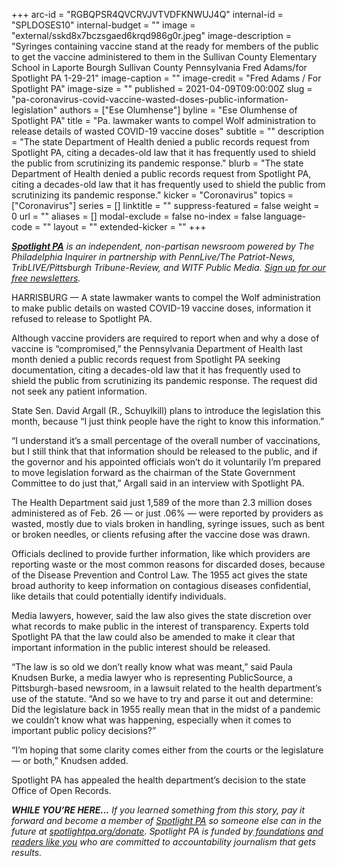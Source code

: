 +++
arc-id = "RGBQPSR4QVCRVJVTVDFKNWUJ4Q"
internal-id = "SPLDOSES10"
internal-budget = ""
image = "external/sskd8x7bczsgaed6krqd986g0r.jpeg"
image-description = "Syringes containing vaccine stand at the ready for members of the public to get the vaccine administered to them in the Sullivan County Elementary School in Laporte Bourgh Sullivan County Pennsylvania     Fred Adams/for Spotlight PA  1-29-21"
image-caption = ""
image-credit = "Fred Adams / For Spotlight PA"
image-size = ""
published = 2021-04-09T09:00:00Z
slug = "pa-coronavirus-covid-vaccine-wasted-doses-public-information-legislation"
authors = ["Ese Olumhense"]
byline = "Ese Olumhense of Spotlight PA"
title = "Pa. lawmaker wants to compel Wolf administration to release details of wasted COVID-19 vaccine doses"
subtitle = ""
description = "The state Department of Health denied a public records request from Spotlight PA, citing a decades-old law that it has frequently used to shield the public from scrutinizing its pandemic response."
blurb = "The state Department of Health denied a public records request from Spotlight PA, citing a decades-old law that it has frequently used to shield the public from scrutinizing its pandemic response."
kicker = "Coronavirus"
topics = ["Coronavirus"]
series = []
linktitle = ""
suppress-featured = false
weight = 0
url = ""
aliases = []
modal-exclude = false
no-index = false
language-code = ""
layout = ""
extended-kicker = ""
+++

<a href="https://www.spotlightpa.org/"><i><b>Spotlight PA</b></i></a><i> is an independent, non-partisan newsroom powered by The Philadelphia Inquirer in partnership with PennLive/The Patriot-News, TribLIVE/Pittsburgh Tribune-Review, and WITF Public Media. </i><a href="https://www.spotlightpa.org/newsletters"><i>Sign up for our free newsletters</i></a><i>.</i>

HARRISBURG — A state lawmaker wants to compel the Wolf administration to make public details on wasted COVID-19 vaccine doses, information it refused to release to Spotlight PA.

Although vaccine providers are required to report when and why a dose of vaccine is “compromised,” the Pennsylvania Department of Health last month denied a public records request from Spotlight PA seeking documentation, citing a decades-old law that it has frequently used to shield the public from scrutinizing its pandemic response. The request did not seek any patient information.

State Sen. David Argall (R., Schuylkill) plans to introduce the legislation this month, because “I just think people have the right to know this information.”

<script src="https://www.spotlightpa.org/embed.js" async></script><div data-spl-embed-version="1" data-spl-src="https://www.spotlightpa.org/embeds/newsletter/"></div>

“I understand it’s a small percentage of the overall number of vaccinations, but I still think that that information should be released to the public, and if the governor and his appointed officials won’t do it voluntarily I’m prepared to move legislation forward as the chairman of the State Government Committee to do just that,” Argall said in an interview with Spotlight PA.

The Health Department said just 1,589 of the more than 2.3 million doses administered as of Feb. 26 — or just .06% — were reported by providers as wasted, mostly due to vials broken in handling, syringe issues, such as bent or broken needles, or clients refusing after the vaccine dose was drawn.

Officials declined to provide further information, like which providers are reporting waste or the most common reasons for discarded doses, because of the Disease Prevention and Control Law. The 1955 act gives the state broad authority to keep information on contagious diseases confidential, like details that could potentially identify individuals.

Media lawyers, however, said the law also gives the state discretion over what records to make public in the interest of transparency. Experts told Spotlight PA that the law could also be amended to make it clear that important information in the public interest should be released.

<script src="https://www.spotlightpa.org/embed.js" async></script><div data-spl-embed-version="1" data-spl-src="https://www.spotlightpa.org/embeds/donate/?teaser_text=If%20you%20learned%20something%20from%20this%20report%2C%20pay%20it%20forward%20and%20become%20a%20member%20of%20Spotlight%20PA%20so%20someone%20else%20can%20in%20the%20future.&cta_text=CLICK%20TO%20CONTRIBUTE&eyebrow_text=WHILE%20YOU'RE%20HERE..."></div>

“The law is so old we don’t really know what was meant,” said Paula Knudsen Burke, a media lawyer who is representing PublicSource, a Pittsburgh-based newsroom, in a lawsuit related to the health department’s use of the statute. “And so we have to try and parse it out and determine: Did the legislature back in 1955 really mean that in the midst of a pandemic we couldn’t know what was happening, especially when it comes to important public policy decisions?”

“I’m hoping that some clarity comes either from the courts or the legislature — or both,” Knudsen added.

Spotlight PA has appealed the health department’s decision to the state Office of Open Records.

<i><b>WHILE YOU’RE HERE...</b></i><i> If you learned something from this story, pay it forward and become a member of </i><a href="https://www.spotlightpa.org/"><i>Spotlight PA</i></a><i> so someone else can in the future at </i><a href="http://spotlightpa.org/donate"><i>spotlightpa.org/donate</i></a><i>. Spotlight PA is funded by</i><a href="https://www.spotlightpa.org/support"><i> foundations</i></a><i> </i><a href="https://www.spotlightpa.org/support"><i>and readers like you</i></a><i> who are committed to accountability journalism that gets results.</i>
